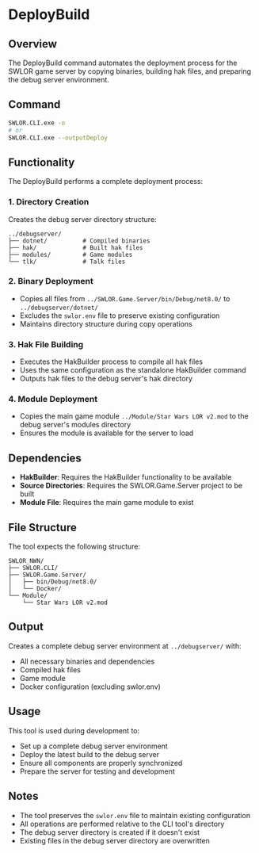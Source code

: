# DeployBuild

## Overview
The DeployBuild command automates the deployment process for the SWLOR game server by copying binaries, building hak files, and preparing the debug server environment.

## Command
```bash
SWLOR.CLI.exe -o
# or
SWLOR.CLI.exe --outputDeploy
```

## Functionality
The DeployBuild performs a complete deployment process:

### 1. Directory Creation
Creates the debug server directory structure:
```
../debugserver/
├── dotnet/          # Compiled binaries
├── hak/             # Built hak files
├── modules/         # Game modules
└── tlk/             # Talk files
```

### 2. Binary Deployment
- Copies all files from `../SWLOR.Game.Server/bin/Debug/net8.0/` to `../debugserver/dotnet/`
- Excludes the `swlor.env` file to preserve existing configuration
- Maintains directory structure during copy operations

### 3. Hak File Building
- Executes the HakBuilder process to compile all hak files
- Uses the same configuration as the standalone HakBuilder command
- Outputs hak files to the debug server's hak directory

### 4. Module Deployment
- Copies the main game module `../Module/Star Wars LOR v2.mod` to the debug server's modules directory
- Ensures the module is available for the server to load

## Dependencies
- **HakBuilder**: Requires the HakBuilder functionality to be available
- **Source Directories**: Requires the SWLOR.Game.Server project to be built
- **Module File**: Requires the main game module to exist

## File Structure
The tool expects the following structure:
```
SWLOR_NWN/
├── SWLOR.CLI/
├── SWLOR.Game.Server/
│   ├── bin/Debug/net8.0/
│   └── Docker/
└── Module/
    └── Star Wars LOR v2.mod
```

## Output
Creates a complete debug server environment at `../debugserver/` with:
- All necessary binaries and dependencies
- Compiled hak files
- Game module
- Docker configuration (excluding swlor.env)

## Usage
This tool is used during development to:
- Set up a complete debug server environment
- Deploy the latest build to the debug server
- Ensure all components are properly synchronized
- Prepare the server for testing and development

## Notes
- The tool preserves the `swlor.env` file to maintain existing configuration
- All operations are performed relative to the CLI tool's directory
- The debug server directory is created if it doesn't exist
- Existing files in the debug server directory are overwritten 